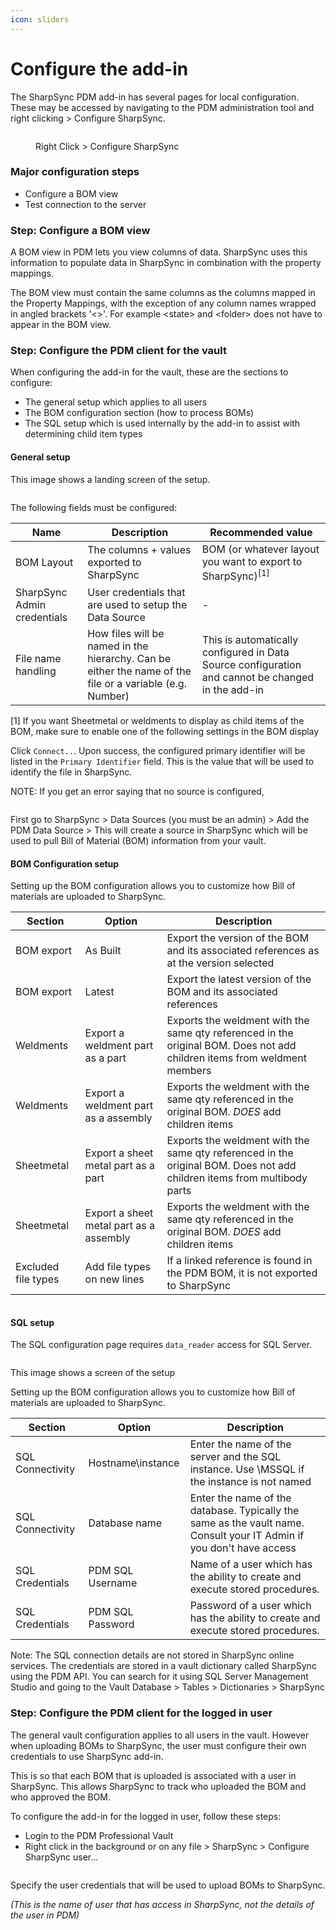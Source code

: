 ```yaml
---
icon: sliders
---
```


# Configure the add-in

The SharpSync PDM add-in has several pages for local configuration. These may be accessed by navigating to the PDM administration tool and right clicking > Configure SharpSync.

<figure><img src="../../.gitbook/assets/swpdm_addin_click_configure.png" alt=""><figcaption><p>Right Click > Configure SharpSync</p></figcaption></figure>

### Major configuration steps

* Configure a BOM view
* Test connection to the server

### Step: Configure a BOM view

A BOM view in PDM lets you view columns of data. SharpSync uses this information to populate data in SharpSync in combination with the property mappings.

The BOM view must contain the same columns as the columns mapped in the Property Mappings, with the exception of any column names wrapped in angled brackets '<>'. For example \<state> and \<folder> does not have to appear in the BOM view.

### Step: Configure the PDM client for the vault

When configuring the add-in for the vault, these are the sections to configure:

* The general setup which applies to all users
* The BOM configuration section (how to process BOMs)
* The SQL setup which is used internally by the add-in to assist with determining child item types

#### General setup

This image shows a landing screen of the setup.

<figure><img src="../../.gitbook/assets/swpdm_client_configuration_general.png" alt=""><figcaption></figcaption></figure>

The following fields must be configured:

| Name                        | Description                                                                                              | Recommended value                                                                                 |
| --------------------------- | -------------------------------------------------------------------------------------------------------- | ------------------------------------------------------------------------------------------------- |
| BOM Layout                  | The columns + values exported to SharpSync                                                               | BOM (or whatever layout you want to export to SharpSync)<sup>\[1]</sup>                           |
| SharpSync Admin credentials | User credentials that are used to setup the Data Source                                                  | -                                                                                                 |
| File name handling          | How files will be named in the hierarchy. Can be either the name of the file or a variable (e.g. Number) | This is automatically configured in Data Source configuration and cannot be changed in the add-in |

\[1] If you want Sheetmetal or weldments to display as child items of the BOM, make sure to enable one of the  following settings in the BOM display

Click `Connect..`. Upon success, the configured primary identifier will be listed in the `Primary Identifier` field. This is the value that will be used to identify the file in SharpSync.

NOTE: If you get an error saying that no source is configured,

<figure><img src="../../.gitbook/assets/swpdm_client_datasource_not_found.png" alt=""><figcaption></figcaption></figure>

First go to SharpSync > Data Sources (you must be an admin) > Add the PDM Data Source > This will create a source in SharpSync which will be used to pull Bill of Material (BOM) information from your vault.

#### BOM Configuration setup

Setting up the BOM configuration allows you to customize how Bill of materials are uploaded to SharpSync.

| Section             | Option                                  | Description                                                                                                              |
| ------------------- | --------------------------------------- | ------------------------------------------------------------------------------------------------------------------------ |
| BOM export          | As Built                                | Export the version of the BOM and its associated references as at the version selected                                   |
| BOM export          | Latest                                  | Export the latest version of the BOM and its associated references                                                       |
| Weldments           | Export a weldment part as a part        | Exports the weldment with the same qty referenced in the original BOM. Does not add children items from weldment members |
| Weldments           | Export a weldment part as a assembly    | Exports the weldment with the same qty referenced in the original BOM. _DOES_ add children items                         |
| Sheetmetal          | Export a sheet metal part as a part     | Exports the weldment with the same qty referenced in the original BOM. Does not add children items from multibody parts  |
| Sheetmetal          | Export a sheet metal part as a assembly | Exports the weldment with the same qty referenced in the original BOM. _DOES_ add children items                         |
| Excluded file types | Add file types on new lines             | If a linked reference is found in the PDM BOM, it is not exported to SharpSync                                           |

<figure><img src="../../.gitbook/assets/swpdm_client_bom_configuration_bom_export.png" alt=""><figcaption></figcaption></figure>

#### SQL setup

The SQL configuration page requires `data_reader` access for SQL Server.

<figure><img src="../../.gitbook/assets/swpdm_client_sql_configuration.png" alt=""><figcaption></figcaption></figure>

This image shows a screen of the setup&#x20;

Setting up the BOM configuration allows you to customize how Bill of materials are uploaded to SharpSync.

| Section          | Option            | Description                                                                                                          |
| ---------------- | ----------------- | -------------------------------------------------------------------------------------------------------------------- |
| SQL Connectivity | Hostname\instance | Enter the name of the server and the SQL instance. Use \MSSQL if the instance is not named                           |
| SQL Connectivity | Database name     | Enter the name of the database. Typically the same as the vault name. Consult your IT Admin if you don't have access |
| SQL Credentials  | PDM SQL Username  | Name of a user which has the ability to create and execute stored procedures.                                        |
| SQL Credentials  | PDM SQL Password  | Password of a user which has the ability to create and execute stored procedures.                                    |

Note: The SQL connection details are not stored in SharpSync online services. The credentials are stored in a vault dictionary called SharpSync using the PDM API. You can search for it using SQL Server Management Studio and going to the Vault Database > Tables > Dictionaries > SharpSync

### Step: Configure the PDM client for the logged in user

The general vault configuration applies to all users in the vault. However when uploading BOMs to SharpSync, the user must configure their own credentials to use SharpSync add-in.

This is so that each BOM that is uploaded is associated with a user in SharpSync. This allows SharpSync to track who uploaded the BOM and who approved the BOM.

To configure the add-in for the logged in user, follow these steps:

* Login to the PDM Professional Vault
* Right click in the background or on any file > SharpSync > Configure SharpSync user...

<figure><img src="../../.gitbook/assets/swpdm_client_configure_user.png" alt=""><figcaption></figcaption></figure>

Specify the user credentials that will be used to upload BOMs to SharpSync.

_(This is the name of user that has access in SharpSync, not the details of the user in PDM)_

<figure><img src="../../.gitbook/assets/swpdm_client_setup_user.png" alt=""><figcaption></figcaption></figure>
